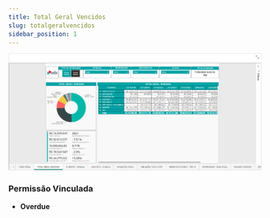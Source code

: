 ```yaml
---
title: Total Geral Vencidos
slug: totalgeralvencidos
sidebar_position: 1
---
```


![Alt text](image-10.png)





### Permissão Vinculada

- **Overdue**